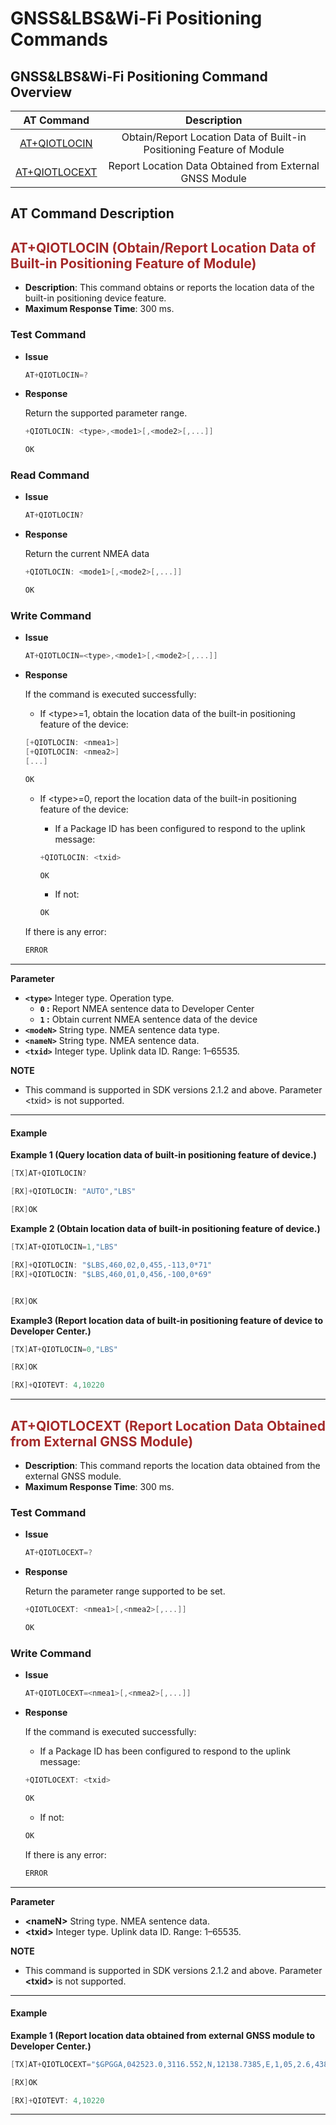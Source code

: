 # GNSS&LBS&Wi-Fi Positioning Commands

## **GNSS&LBS&Wi-Fi Positioning Command Overview**

|           AT Command            |                              Description                              |
| :-----------------------------: | :-------------------------------------------------------------------: |
|  [AT+QIOTLOCIN](#AT+QIOTLOCIN)  | Obtain/Report Location Data of Built-in Positioning Feature of Module |
| [AT+QIOTLOCEXT](#AT+QIOTLOCEXT) |        Report Location Data Obtained from External GNSS Module        |

## **AT Command Description**

<span id="AT+QIOTLOCIN">  </span>

## <span style="color:#A52A2A">__AT+QIOTLOCIN (Obtain/Report Location Data of Built-in Positioning Feature of Module)__</span>

* __Description__: This command obtains or reports the location data of the built-in positioning device feature.
* __Maximum Response Time__: 300 ms.


### **Test Command**

* __Issue__

  ```c
  AT+QIOTLOCIN=?
  ```

* __Response__

  Return the supported parameter range.

  ```c
  +QIOTLOCIN: <type>,<mode1>[,<mode2>[,...]]
  
  OK
  ```

### **Read Command**

* __Issue__

  ```c
  AT+QIOTLOCIN?
  ```

* __Response__

  Return the current NMEA data

  ```c
  +QIOTLOCIN: <mode1>[,<mode2>[,...]]
  
  OK
  ```

### **Write Command**

* __Issue__

  ```c
  AT+QIOTLOCIN=<type>,<mode1>[,<mode2>[,...]]
  ```

* __Response__

  If the command is executed successfully:

  * If \<type\>=1, obtain the location data of the built-in positioning feature of the device:

  ```c
  [+QIOTLOCIN: <nmea1>]
  [+QIOTLOCIN: <nmea2>]
  [...]
  
  OK
  ```

  * If \<type\>=0, report the location data of the built-in positioning feature of the device:
    * If a Package ID has been configured to respond to the uplink message:

    ```c
    +QIOTLOCIN: <txid>
    
    OK
    ```

    * If not:

    ```c
    OK
    ```

  If there is any error:

  ```c
  ERROR
  ```

***

__Parameter__
* __`<type>`__ Integer type. Operation type.  
  * __`0` :__ Report NMEA sentence data to Developer Center
  * __`1` :__ Obtain current NMEA sentence data of the device
* __`<modeN>`__ String type. NMEA sentence data type.
* __`<nameN>`__ String type. NMEA sentence data.
* __`<txid>`__ Integer type. Uplink data ID. Range: 1–65535.

__NOTE__
* This command is supported in SDK versions 2.1.2 and above.
  Parameter \<txid\> is not supported.

---

#### **Example**

__Example 1 (Query location data of built-in positioning feature of device.)__  

```c
[TX]AT+QIOTLOCIN?

[RX]+QIOTLOCIN: "AUTO","LBS"

[RX]OK
```

__Example 2 (Obtain location data of built-in positioning feature of device.)__  

```c
[TX]AT+QIOTLOCIN=1,"LBS"

[RX]+QIOTLOCIN: "$LBS,460,02,0,455,-113,0*71"
[RX]+QIOTLOCIN: "$LBS,460,01,0,456,-100,0*69"


[RX]OK
```

__Example3 (Report location data of built-in positioning feature of device to Developer Center.)__  

```c
[TX]AT+QIOTLOCIN=0,"LBS"

[RX]OK

[RX]+QIOTEVT: 4,10220
```

***

<span id="AT+QIOTLOCEXT">  </span>

## <span style="color:#A52A2A">__AT+QIOTLOCEXT (Report Location Data Obtained from External GNSS Module)__</span>

* __Description__: This command reports the location data obtained from the external GNSS module.
* __Maximum Response Time__: 300 ms.


### Test Command

* __Issue__

  ```c
  AT+QIOTLOCEXT=?
  ```

* __Response__

  Return the parameter range supported to be set.

  ```c
  +QIOTLOCEXT: <nmea1>[,<nmea2>[,...]]

  OK
  ```

### **Write Command**

* __Issue__

  ```c
  AT+QIOTLOCEXT=<nmea1>[,<nmea2>[,...]]
  ```

* __Response__

  If the command is executed successfully:

  * If a Package ID has been configured to respond to the uplink message: 

  ```c
  +QIOTLOCEXT: <txid>
  
  OK
  ```

  * If not:

  ```c
  OK
  ```

  If there is any error:

  ```c
  ERROR
  ```

***

__Parameter__
* __\<nameN\>__ String type. NMEA sentence data.
* __\<txid\>__ Integer type. Uplink data ID. Range: 1–65535.

__NOTE__
* This command is supported in SDK versions 2.1.2 and above.
  Parameter __\<txid\>__ is not supported.

---

#### **Example**

__Example 1 (Report location data obtained from external GNSS module to Developer Center.)__  

```c
[TX]AT+QIOTLOCEXT="$GPGGA,042523.0,3116.552,N,12138.7385,E,1,05,2.6,438.5,M,-28.0,M,,*78"

[RX]OK

[RX]+QIOTEVT: 4,10220
```

***